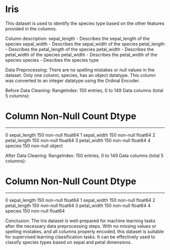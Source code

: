 # Iris

This dataset is used to identify the species type based on the other features provided in the columns.

Column description:
sepal_length  - Describes the sepal_length of the species
sepal_width   - Describes the sepal_width of the species
petal_length  - Describes the petal_length of the species
petal_width   - Describes the petal_width of the species
petal_width   - Describes the petal_width of the species
species       - Descibes the species type

Data Preprocessing:
There are no spelling mistakes or null values in the dataset.
Only one column, species, has an object datatype. This column was converted to an integer datatype using the Ordinal Encoder.

Before Data Cleaning:
RangeIndex: 150 entries, 0 to 149
Data columns (total 5 columns):
 #   Column        Non-Null Count  Dtype  
---  ------        --------------  -----  
 0   sepal_length  150 non-null    float64
 1   sepal_width   150 non-null    float64
 2   petal_length  150 non-null    float64
 3   petal_width   150 non-null    float64
 4   species       150 non-null    object 

After Data Cleaning:
RangeIndex: 150 entries, 0 to 149
Data columns (total 5 columns):
 #   Column        Non-Null Count  Dtype  
---  ------        --------------  -----  
 0   sepal_length  150 non-null    float64
 1   sepal_width   150 non-null    float64
 2   petal_length  150 non-null    float64
 3   petal_width   150 non-null    float64
 4   species       150 non-null    float64

Conclusion:
The Iris dataset is well-prepared for machine learning tasks after the necessary data preprocessing steps. With no missing values or spelling mistakes, and all columns properly encoded, this dataset is suitable for supervised learning classification tasks. 
It can be effectively used to classify species types based on sepal and petal dimensions.



 
